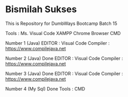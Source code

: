 # Bismilah Sukses
This is Repository for DumbWays Bootcamp Batch 15 

Tools : 
Ms. Visual Code
XAMPP
Chrome Browser
CMD

Number 1 (Java)
EDITOR    : Visual Code
Compiler  : https://www.compilejava.net

Number 2 (Java) Done
EDITOR    : Visual Code
Compiler  : https://www.compilejava.net

Number 3 (Java) Done
EDITOR    : Visual Code
Compiler  : https://www.compilejava.net

Number 4 (My Sql) Done
Tools     : CMD

